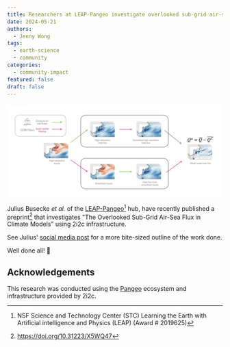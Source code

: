 ```yaml
---
title: Researchers at LEAP-Pangeo investigate overlooked sub-grid air-sea heat flux in climate models
date: 2024-05-21
authors:
  - Jenny Wong
tags:
  - earth-science
  - community
categories:
  - community-impact
featured: false
draft: false
---
```


![Figure from the preprint showing large and small scale air-sea fluxes are separated](cover-featured.png "Figure from the [preprint](https://doi.org/10.31223/X5WQ47) showing large and small scale air-sea fluxes are separated. By Julius Busecke *et al.*, licensed under [CC BY 4.0](http://creativecommons.org/licenses/by/4.0/)")

Julius Busecke *et al.* of the [LEAP-Pangeo](https://leap-stc.github.io/intro.html)[^1] hub, have recently published a preprint[^2] that investigates "The Overlooked Sub-Grid Air-Sea Flux in Climate Models" using 2i2c infrastructure.

See Julius' [social media post](https://x.com/JuliusBusecke/status/1792930908900630735) for a more bite-sized outline of the work done.

Well done all! 🎉

## Acknowledgements

This research was conducted using the [Pangeo](../../../collaborators/pangeo/) ecosystem and infrastructure provided by 2i2c.

[^1]: NSF Science and Technology Center (STC) Learning the Earth with Artificial intelligence and Physics (LEAP) (Award # 2019625)
[^2]: https://doi.org/10.31223/X5WQ47
